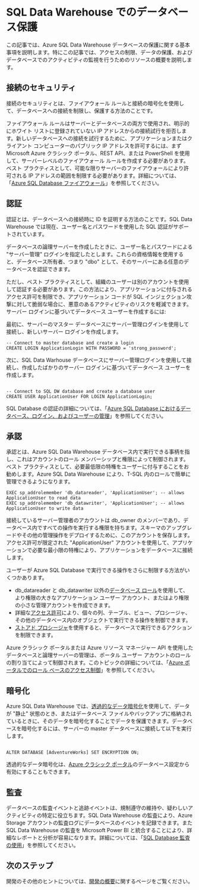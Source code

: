 <properties
   pageTitle="SQL Data Warehouse でのデータベースの保護 | Microsoft Azure"
   description="ソリューション開発のための Azure SQL Data Warehouse でのデータベース保護に関するヒント。"
   services="sql-data-warehouse"
   documentationCenter="NA"
   authors="sahaj08"
   manager="barbkess"
   editor=""/>

<tags
   ms.service="sql-data-warehouse"
   ms.devlang="NA"
   ms.topic="article"
   ms.tgt_pltfrm="NA"
   ms.workload="data-services"
   ms.date="03/03/2016"
   ms.author="sahajs;barbkess;sonyama"/>

# SQL Data Warehouse でのデータベース保護

この記事では、Azure SQL Data Warehouse データベースの保護に関する基本事項を説明します。特にこの記事では、アクセスの制限、データの保護、およびデータベースでのアクティビティの監視を行うためのリソースの概要を説明します。

## 接続のセキュリティ

接続のセキュリティとは、ファイアウォール ルールと接続の暗号化を使用して、データベースへの接続を制限し、保護する方法のことです。

ファイアウォール ルールはサーバーとデータベースの両方で使用され、明示的にホワイト リストに登録されていない IP アドレスからの接続試行を拒否します。新しいデータベースへの接続を試行するために、アプリケーションまたはクライアント コンピューターのパブリック IP アドレスを許可するには、まず Microsoft Azure クラシック ポータル、REST API、または PowerShell を使用して、サーバーレベルのファイアウォール ルールを作成する必要があります。ベスト プラクティスとして、可能な限りサーバーのファイアウォールにより許可される IP アドレスの範囲を制限する必要があります。詳細については、「[Azure SQL Database ファイアウォール][]」を参照してください。


## 認証

認証とは、データベースへの接続時に ID を証明する方法のことです。SQL Data Warehouse では現在、ユーザー名とパスワードを使用した SQL 認証がサポートされています。

データベースの論理サーバーを作成したときに、ユーザー名とパスワードによる "サーバー管理" ログインを指定したとします。これらの資格情報を使用すると、データベース所有者、つまり "dbo" として、そのサーバーにある任意のデータベースを認証できます。

ただし、ベスト プラクティスとして、組織のユーザーは別のアカウントを使用して認証する必要があります。この方法により、アプリケーションに付与されるアクセス許可を制限でき、アプリケーション コードが SQL インジェクション攻撃に対して脆弱な場合に、悪意のあるアクティビティのリスクを軽減できます。サーバー ログインに基づいてデータベース ユーザーを作成するには:

最初に、サーバーのマスター データベースにサーバー管理ログインを使用して接続し、新しいサーバー ログインを作成します。

```
-- Connect to master database and create a login
CREATE LOGIN ApplicationLogin WITH PASSWORD = 'strong_password';

```

次に、SQL Data Warhouse データベースにサーバー管理ログインを使用して接続し、作成したばかりのサーバー ログインに基づいてデータベース ユーザーを作成します。

```

-- Connect to SQL DW database and create a database user
CREATE USER ApplicationUser FOR LOGIN ApplicationLogin;

```

SQL Database の認証の詳細については、「[Azure SQL Database におけるデータベース、ログイン、およびユーザーの管理][]」を参照してください。


## 承認

承認とは、Azure SQL Data Warehouse データベース内で実行できる事柄を指し、これはアカウントのロール メンバーシップと権限によって制御されます。ベスト プラクティスとして、必要最低限の特権をユーザーに付与することをお勧めします。Azure SQL Data Warehouse により、T-SQL 内のロールで簡単に管理できるようになります。

```
EXEC sp_addrolemember 'db_datareader', 'ApplicationUser'; -- allows ApplicationUser to read data
EXEC sp_addrolemember 'db_datawriter', 'ApplicationUser'; -- allows ApplicationUser to write data
```

接続しているサーバー管理者のアカウントは db\_owner のメンバーであり、データベース内ですべての操作を実行する権限を持ちます。スキーマのアップグレードやその他の管理操作をデプロイするために、このアカウントを保存します。アクセス許可が限定された "ApplicationUser" アカウントを使用して、アプリケーションで必要な最小限の特権により、アプリケーションをデータベースに接続します。

ユーザーが Azure SQL Database で実行できる操作をさらに制限する方法がいくつかあります。

- db\_datareader と db\_datawriter 以外の[データベース ロール][]を使用して、より権限の大きなアプリケーション ユーザー アカウント、またはより権限の小さな管理アカウントを作成できます。
- 詳細な[アクセス許可][]により、個々の列、テーブル、ビュー、プロシージャ、その他のデータベース内のオブジェクトで実行できる操作を制御できます。
- [ストアド プロシージャ][]を使用すると、データベースで実行できるアクションを制限できます。

Azure クラシック ポータルまたは Azure リソース マネージャー API を使用したデータベースと論理サーバーの管理は、ポータル ユーザー アカウントのロールの割り当てによって制御されます。このトピックの詳細については、「[Azure ポータルでのロール ベースのアクセス制御][]」を参照してください。



## 暗号化

Azure SQL Data Warehouse では、[透過的なデータ暗号化][]を使用して、データが "静止" 状態のとき、またはデータベース ファイルやバックアップに格納されているときに、そのデータを暗号化することでデータを保護できます。データベースを暗号化するには、サーバーの master データベースに接続して以下を実行します。


```

ALTER DATABASE [AdventureWorks] SET ENCRYPTION ON;

```

透過的なデータ暗号化は、[Azure クラシック ポータル][]のデータベース設定から有効にすることもできます。



## 監査

データベースの監査イベントと追跡イベントは、規制遵守の維持や、疑わしいアクティビティの特定に役立ちます。SQL Data Warehouse の監査により、Azure Storage アカウントの監査ログにデータベースのイベントを記録できます。また SQL Data Warehouse の監査を Microsoft Power BI と統合することにより、詳細なレポートと分析が容易になります。詳細については、「[SQL Database 監査の使用][]」を参照してください。



## 次のステップ
開発のその他のヒントについては、[開発の概要][]に関するページをご覧ください。

<!--Image references-->

<!--Article references-->
[開発の概要]: sql-data-warehouse-overview-develop.md


<!--MSDN references-->
[Azure SQL Database ファイアウォール]: https://msdn.microsoft.com/library/ee621782.aspx
[データベース ロール]: https://msdn.microsoft.com/library/ms189121.aspx
[Azure SQL Database におけるデータベース、ログイン、およびユーザーの管理]: https://msdn.microsoft.com/library/ee336235.aspx
[アクセス許可]: https://msdn.microsoft.com/library/ms191291.aspx
[ストアド プロシージャ]: https://msdn.microsoft.com/library/ms190782.aspx
[透過的なデータ暗号化]: http://go.microsoft.com/fwlink/?LinkId=526242
[SQL Database 監査の使用]: sql-database-auditing-get-started.md
[Azure クラシック ポータル]: https://portal.azure.com/

<!--Other Web references-->
[Azure ポータルでのロール ベースのアクセス制御]: http://azure.microsoft.com/documentation/articles/role-based-access-control-configure.aspx

<!---HONumber=AcomDC_0309_2016-->